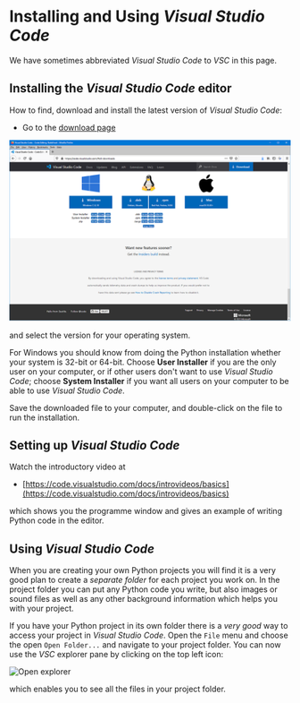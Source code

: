 # Installing and Using *Visual Studio Code*

We have sometimes abbreviated *Visual Studio Code* to *VSC* in this page.

## Installing the *Visual Studio Code* editor

How to find, download and install the latest version of *Visual Studio Code*:

* Go to the [download page](https://code.visualstudio.com/#alt-downloads)

![Download options](Images/VSC-1.png "Downloads")

and select the version for your operating system.

For Windows you should know from doing the Python installation whether your system is 32-bit or 64-bit. Choose **User Installer** if you are the only user on your computer, or if other users don't want to use *Visual Studio Code*; choose **System Installer** if you want all users on your computer to be able to use *Visual Studio Code*.

Save the downloaded file to your computer, and double-click on the file to run the installation.

## Setting up *Visual Studio Code*

Watch the introductory video at
* [https://code.visualstudio.com/docs/introvideos/basics](https://code.visualstudio.com/docs/introvideos/basics)

which shows you the programme window and gives an example of writing Python code in the editor.

## Using *Visual Studio Code*

When you are creating your own Python projects you will find it is a very good plan to create a *separate folder* for each project you work on. In the project folder you can put any Python code you write, but also images or sound files as well as any other background information which helps you with your project.

If you have your Python project in its own folder there is a *very good* way to access your project in *Visual Studio Code*. Open the ```File``` menu and choose the open ```Open Folder...``` and navigate to your project folder. You can now use the *VSC* explorer pane by clicking on the top left icon:

![Open explorer](VSC-2.png "Explorer")

which enables you to see all the files in your project folder.